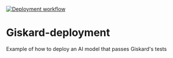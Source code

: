 [![Deployment workflow](https://github.com/rabah-khalek/Giskard-deployment/actions/workflows/deployment.yml/badge.svg)](https://github.com/rabah-khalek/Giskard-deployment/actions/workflows/deployment.yml)

# Giskard-deployment
Example of how to deploy an AI model that passes Giskard's tests

